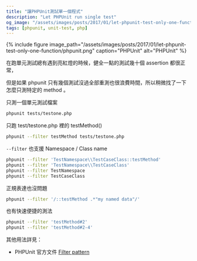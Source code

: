 ```yaml
---
title: "讓PHPUnit測試單一個程式"
description: "Let PHPUnit run single test"
og_image: "/assets/images/posts/2017/01/let-phpunit-test-only-one-function/phpunit.png"
tags: [phpunit, unit-test, php]
---
```


{% include figure image_path="/assets/images/posts/2017/01/let-phpunit-test-only-one-function/phpunit.png" caption="PHPUnit" alt="PHPUnit" %}

在跑單元測試總有遇到亮紅燈的時候，健全一點的測試幾十個 assertion 都很正常，

但是如果 phpunit 只有幾個測試沒過全部重測也很浪費時間，所以稍微找了一下怎麼只測特定的 method 。

只測一個單元測試檔案

```bash
phpunit tests/testone.php
```

只跑 test/testone.php 裡的 testMethod()

```bash
phpunit --filter testMethod tests/testone.php
```

`--filter` 也支援 Namespace / Class name

```bash
phpunit --filter 'TestNamespace\\TestCaseClass::testMethod'
phpunit --filter 'TestNamespace\\TestCaseClass'
phpunit --filter TestNamespace
phpunit --filter TestCaseClass
```

正規表達也沒問題

```bash
phpunit --filter '/::testMethod .*"my named data"/'
```

也有快速便捷的測法

```bash
phpunit --filter 'testMethod#2'
phpunit --filter 'testMethod#2-4'
```

其他用法詳見：

- PHPUnit 官方文件 [Filter pattern](https://phpunit.de/manual/current/en/textui.html#textui.examples.filter-patterns)
